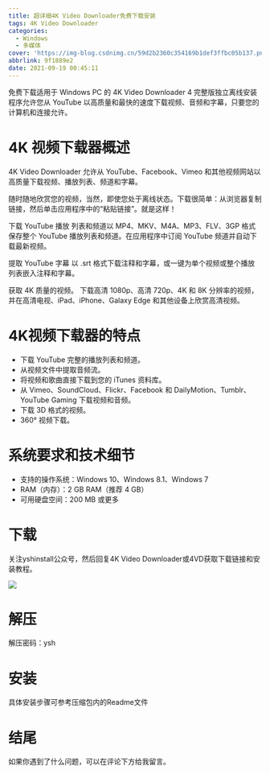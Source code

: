```yaml
---
title: 超详细4K Video Downloader免费下载安装
tags: 4K Video Downloader
categories:
  - Windows
  - 多媒体
cover: 'https://img-blog.csdnimg.cn/59d2b2360c354169b1def3ffbc05b137.png'
abbrlink: 9f1889e2
date: 2021-09-19 00:45:11
---
```


免费下载适用于 Windows PC 的 4K Video Downloader 4 完整版独立离线安装程序允许您从 YouTube 以高质量和最快的速度下载视频、音频和字幕，只要您的计算机和连接允许。

# 4K 视频下载器概述
4K Video Downloader 允许从 YouTube、Facebook、Vimeo 和其他视频网站以高质量下载视频、播放列表、频道和字幕。

随时随地欣赏您的视频，当然，即使您处于离线状态。下载很简单：从浏览器复制链接，然后单击应用程序中的“粘贴链接”。就是这样！

下载 YouTube 播放
列表和频道以 MP4、MKV、M4A、MP3、FLV、3GP 格式保存整个 YouTube 播放列表和频道。在应用程序中订阅 YouTube 频道并自动下载最新视频。

提取 YouTube 字幕
以 .srt 格式下载注释和字幕，或一键为单个视频或整个播放列表嵌入注释和字幕。

获取 4K 质量的视频。
下载高清 1080p、高清 720p、4K 和 8K 分辨率的视频，并在高清电视、iPad、iPhone、Galaxy Edge 和其他设备上欣赏高清视频。

# 4K视频下载器的特点
- 下载 YouTube 完整的播放列表和频道。
- 从视频文件中提取音频流。
- 将视频和歌曲直接下载到您的 iTunes 资料库。
- 从 Vimeo、SoundCloud、Flickr、Facebook 和 DailyMotion、Tumblr、YouTube Gaming 下载视频和音频。
- 下载 3D 格式的视频。
- 360° 视频下载。

# 系统要求和技术细节
- 支持的操作系统：Windows 10、Windows 8.1、Windows 7
- RAM（内存）：2 GB RAM（推荐 4 GB）
- 可用硬盘空间：200 MB 或更多

# 下载
关注yshinstall公众号，然后回复4K Video Downloader或4VD获取下载链接和安装教程。

![](https://img-blog.csdnimg.cn/f824f9d6c4ca40549a3d02de1938c17c.jpg#pic_center)

# 解压
解压密码：ysh

# 安装
具体安装步骤可参考压缩包内的Readme文件

# 结尾
如果你遇到了什么问题，可以在评论下方给我留言。
